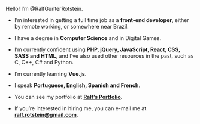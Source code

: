 Hello! I’m @RalfGunterRotstein.

- I’m interested in getting a full time job as a **front-end developer**, either by remote working, or somewhere near Brazil.

- I have a degree in **Computer Science** and in Digital Games.

- I’m currently confident using **PHP, jQuery, JavaScript, React, CSS, SASS and HTML**,
and I’ve also used other resources in the past, such as C, C++, C# and Python.

- I’m currently learning **Vue.js**.

- I speak **Portuguese, English, Spanish and French**.

- You can see my portfolio at **[Ralf’s Portfolio](http://ralf.infinityfreeapp.com/)**.

- If you’re interested in hiring me, you can e-mail me at **ralf.rotstein@gmail.com**.
